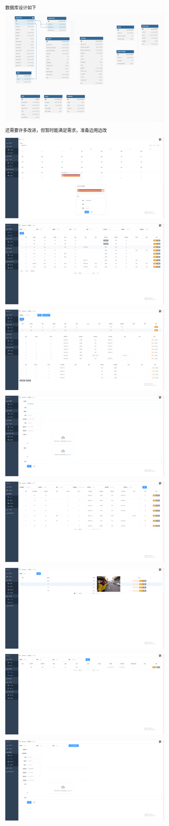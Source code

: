 数据库设计如下

![](https://github.com/Jupiter223/avary/blob/main/pic/2022-10-03%20122924.png?raw=true)

还需要许多改进，但暂时能满足需求，准备边用边改

![](https://github.com/Jupiter223/avary/blob/main/pic/2022-09-30%20082358.png?raw=true)

![](https://github.com/Jupiter223/avary/blob/main/pic/2022-09-30%20082511.png?raw=true)

![](https://github.com/Jupiter223/avary/blob/main/pic/2022-09-30%20082732.png?raw=true)

![](https://github.com/Jupiter223/avary/blob/main/pic/2022-09-30%20082559.png?raw=true)

![](https://github.com/Jupiter223/avary/blob/main/pic/2022-09-30%20082917.png?raw=true)

![](https://github.com/Jupiter223/avary/blob/main/pic/2022-09-30%20083143.png?raw=true)

![](https://github.com/Jupiter223/avary/blob/main/pic/2022-09-30%20082629.png?raw=true)

![](https://github.com/Jupiter223/avary/blob/main/pic/%E5%B1%8F%E5%B9%95%E6%88%AA%E5%9B%BE%202022-09-30%20083007.png?raw=true)
